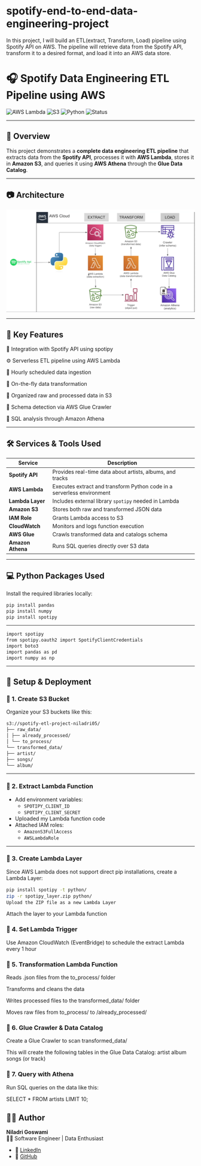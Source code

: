 # spotify-end-to-end-data-engineering-project
In this project, I will build an ETL(extract, Transform, Load) pipeline using Spotify API on AWS. The pipeline will retrieve data from the Spotify API, transform it to a desired format, and load it into an AWS data store.

# 🎧 Spotify Data Engineering ETL Pipeline using AWS

![AWS Lambda](https://img.shields.io/badge/AWS-Lambda-orange?logo=amazon-aws&logoColor=white)
![S3](https://img.shields.io/badge/AWS-S3-blue?logo=amazon-aws)
![Python](https://img.shields.io/badge/Python-3.8+-green?logo=python)
![Status](https://img.shields.io/badge/Project-Completed-brightgreen)



---

## 📌 Overview

This project demonstrates a **complete data engineering ETL pipeline** that extracts data from the **Spotify API**, processes it with **AWS Lambda**, stores it in **Amazon S3**, and queries it using **AWS Athena** through the **Glue Data Catalog**.

---
## 📷 Architecture
![Architecture Diagram](https://github.com/Niladri005/spotify-end-to-end-data-engineering-project/blob/main/spotify_data_pipeline.png)

---
## 🧠 Key Features
🎯 Integration with Spotify API using spotipy

⚙️ Serverless ETL pipeline using AWS Lambda

🔄 Hourly scheduled data ingestion

🧹 On-the-fly data transformation

📂 Organized raw and processed data in S3

🧭 Schema detection via AWS Glue Crawler

🧠 SQL analysis through Amazon Athena

---
## 🛠️ Services & Tools Used

| Service         | Description                                                                 |
|-----------------|-----------------------------------------------------------------------------|
| **Spotify API** | Provides real-time data about artists, albums, and tracks                  |
| **AWS Lambda**  | Executes extract and transform Python code in a serverless environment     |
| **Lambda Layer**| Includes external library `spotipy` needed in Lambda                       |
| **Amazon S3**   | Stores both raw and transformed JSON data                                  |
| **IAM Role**    | Grants Lambda access to S3                                                 |
| **CloudWatch**  | Monitors and logs function execution                                       |
| **AWS Glue**    | Crawls transformed data and catalogs schema                                |
| **Amazon Athena**| Runs SQL queries directly over S3 data                                     |

---
## 💻 Python Packages Used

Install the required libraries locally:

```
pip install pandas
pip install numpy
pip install spotipy
```
---
```
import spotipy
from spotipy.oauth2 import SpotifyClientCredentials
import boto3
import pandas as pd
import numpy as np
```
---
## 🔧 Setup & Deployment

### 🔹 1. Create S3 Bucket

Organize your S3 buckets like this:
```
s3://spotify-etl-project-niladri05/
├── raw_data/
│ ├── already_processed/
│ └── to_process/
└── transformed_data/
├── artist/
├── songs/
└── album/
```
---

### 🔹 2. Extract Lambda Function

- Add environment variables:
  - `SPOTIPY_CLIENT_ID`
  - `SPOTIPY_CLIENT_SECRET`
- Uploaded my Lambda function code
- Attached IAM roles:
  - `AmazonS3FullAccess`
  - `AWSLambdaRole`

---

### 🔹 3. Create Lambda Layer

Since AWS Lambda does not support direct pip installations, create a Lambda Layer:

```bash
pip install spotipy -t python/
zip -r spotipy_layer.zip python/
Upload the ZIP file as a new Lambda Layer
```
Attach the layer to your Lambda function

### 🔹 4. Set Lambda Trigger
Use Amazon CloudWatch (EventBridge) to schedule the extract Lambda every 1 hour

### 🔹 5. Transformation Lambda Function
Reads .json files from the to_process/ folder

Transforms and cleans the data

Writes processed files to the transformed_data/ folder

Moves raw files from to_process/ to /already_processed/

### 🔹 6. Glue Crawler & Data Catalog
Create a Glue Crawler to scan transformed_data/

This will create the following tables in the Glue Data Catalog:
artist
album
songs (or track)

### 🔹 7. Query with Athena
Run SQL queries on the data like this:

SELECT * FROM artists LIMIT 10;





## 🙋‍♂️ Author

**Niladri Goswami**  
🧑‍💻 Software Engineer | Data Enthusiast  

- 🔗 [LinkedIn](https://www.linkedin.com/in/)
- 🔗 [GitHub](https://github.com/)
